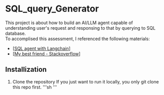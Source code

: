 # SQL_query_Generator
This project is about how to build an AI/LLM agent capable of understanding user's request and responsing to that by querying to SQL database.  
To accomplised this assessment, I referenced the following materials:
- [[SQL agent with Langchain](https://python.langchain.com/docs/use_cases/sql/agents?fbclid=IwAR1feCLF6ocWldzjBo8EeJakpzMdkTAMNManyZrYYcc0qpTN5ZUcGUUuP2A_aem_ATlqnACZkWhVpYBZwDfUc-cQ2SB9Ieo8vBASqm0hosw7Db6hURLY_VkJvwgeT4OswS9TWHL0u9ZC8FvJYwf9Ji_p)]
- [[My best friend - Stackoverflow](https://stackoverflow.com/)]

## Installization
1. Clone the repository
   If you just want to run it locally, you only git clone this repo first.
   '''sh
   '''
